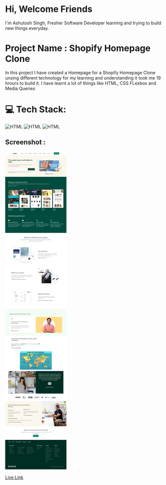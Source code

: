 # Hi, Welcome Friends

I'm Ashutosh Singh, Fresher Software Developer learning and trying to build new things everyday.

# Project Name : Shopify Homepage Clone

In this project I have created a Homepage for a Shopify Homepage Clone unsing different technology for my learning and understanding it took me 19 hrours to build it. I have learnt a lot of things like HTML, CSS FLexbox and Media Queries

# 💻 Tech Stack:

![HTML](https://img.shields.io/badge/-HTML-blue)
![HTML](https://img.shields.io/badge/-CSS-orange)
![HTML](https://img.shields.io/badge/-Tailwind%20CSS-red)

## Screenshot :

![Screenshot](./ss/SS.jpg)

[Live Link](https://magenta-custard-2c04a6.netlify.app/)
